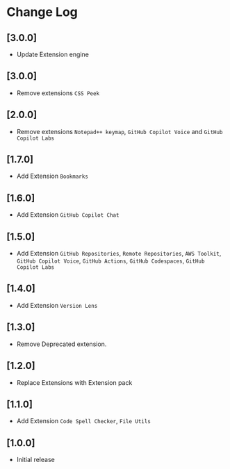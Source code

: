# Change Log

## [3.0.0]
- Update Extension engine

## [3.0.0]
- Remove extensions `CSS Peek`

## [2.0.0]
- Remove extensions `Notepad++ keymap`, `GitHub Copilot Voice` and `GitHub Copilot Labs`

## [1.7.0]

- Add Extension  `Bookmarks`

## [1.6.0]

- Add Extension  `GitHub Copilot Chat`

## [1.5.0]
- Add Extension  `GitHub Repositories`, `Remote Repositories`, `AWS Toolkit`, `GitHub Copilot Voice`, `GitHub Actions`, `GitHub Codespaces`, `GitHub Copilot Labs`

## [1.4.0]

- Add Extension  `Version Lens`

## [1.3.0]
- Remove Deprecated extension.
## [1.2.0]
- Replace Extensions with Extension pack
## [1.1.0]

- Add Extension  ```Code Spell Checker```, ```File Utils```

## [1.0.0]
- Initial release

